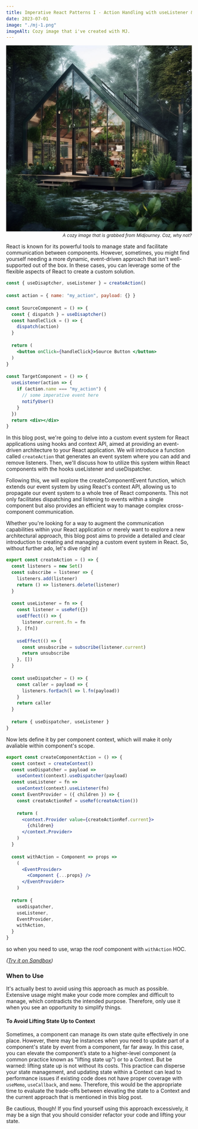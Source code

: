 ```yaml
---
title: Imperative React Patterns I - Action Handling with useListener & useDispatcher
date: 2023-07-01
image: "./mj-1.png"
imageAlt: Cozy image that i've created with MJ.
---
```


![A cozy image that is grabbed from Midjourney.](./mj-1.png)
<i style="display: flex;
    justify-content: flex-end;
    font-size: 12px;
    color: var(--theme-ui-colors-muted);">A cozy image that is grabbed from Midjourney. Coz, why not?</i>

React is known for its powerful tools to manage state and facilitate communication between components. However, sometimes, you might find yourself needing a more dynamic, event-driven approach that isn't well-supported out of the box. In these cases, you can leverage some of the flexible aspects of React to create a custom solution.

```jsx
const { useDisaptcher, useListener } = createAction()

const action = { name: "my_action", payload: {} }

const SourceComponent = () => {
  const { dispatch } = useDisaptcher()
  const handleClick = () => {
    dispatch(action)
  }

  return (
    <button onClick={handleClick}>Source Button </button>
  )
}

const TargetComponent = () => {
  useListener(action => {
    if (action.name === "my_action") {
      // some imperative event here
      notifyUser()
    }
  })
  return <div></div>
}
```

In this blog post, we're going to delve into a custom event system for React applications using hooks and context API, aimed at providing an event-driven architecture to your React application. We will introduce a function called `createAction` that generates an event system where you can add and remove listeners. Then, we'll discuss how to utilize this system within React components with the hooks useListener and useDispatcher.

Following this, we will explore the createComponentEvent function, which extends our event system by using React's context API, allowing us to propagate our event system to a whole tree of React components. This not only facilitates dispatching and listening to events within a single component but also provides an efficient way to manage complex cross-component communication.

Whether you're looking for a way to augment the communication capabilities within your React application or merely want to explore a new architectural approach, this blog post aims to provide a detailed and clear introduction to creating and managing a custom event system in React. So, without further ado, let's dive right in!

```jsx
export const createAction = () => {
  const listeners = new Set()
  const subscribe = listener => {
    listeners.add(listener)
    return () => listeners.delete(listener)
  }

  const useListener = fn => {
    const listener = useRef({})
    useEffect(() => {
      listener.current.fn = fn
    }, [fn])

    useEffect(() => {
      const unsubscribe = subscribe(listener.current)
      return unsubscribe
    }, [])
  }

  const useDispatcher = () => {
    const caller = payload => {
      listeners.forEach(l => l.fn(payload))
    }
    return caller
  }

  return { useDispatcher, useListener }
}
```

Now lets define it by per component context, which will make it only avaliable within component's scope.

```jsx
export const createComponentAction = () => {
  const context = createContext()
  const useDispatcher = payload =>
    useContext(context).useDispatcher(payload)
  const useListener = fn =>
    useContext(context).useListener(fn)
  const EventProvider = ({ children }) => {
    const createActionRef = useRef(createAction())

    return (
      <context.Provider value={createActionRef.current}>
        {children}
      </context.Provider>
    )
  }

  const withAction = Component => props =>
    (
      <EventProvider>
        <Component {...props} />
      </EventProvider>
    )

  return {
    useDispatcher,
    useListener,
    EventProvider,
    withAction,
  }
}
```

so when you need to use, wrap the roof component with `withAction` HOC.

*([Try it on Sandbox](https://codesandbox.io/s/uselistener-usedispatch-kfqtdf))*

### When to Use

It's actually best to avoid using this approach as much as possible. Extensive usage might make your code more complex and difficult to manage, which contradicts the intended purpose. Therefore, only use it when you see an opportunity to simplify things.

#### To Avoid Lifting State Up to Context

Sometimes, a component can manage its own state quite effectively in one place. However, there may be instances when you need to update part of a component's state by event from a component, far far away. In this case, you can elevate the component’s state to a higher-level component (a common practice known as "lifting state up") or to a Context. But be warned: lifting state up is not without its costs. This practice can disperse your state management, and updating state within a Context can lead to performance issues if existing code does not have proper coverage with `useMemo`, `useCallback`, and `memo`. Therefore, this would be the appropriate time to evaluate the trade-offs between elevating the state to a Context and the current approach that is mentioned in this blog post.

Be cautious, though! If you find yourself using this approach excessively, it may be a sign that you should consider refactor your code and lifting your state.
